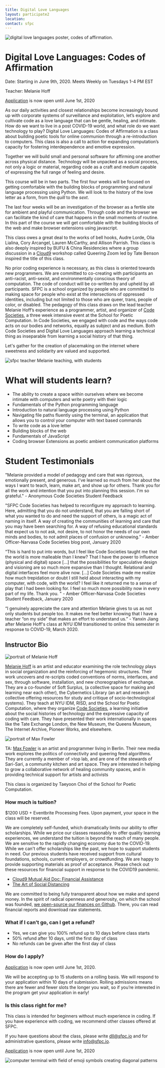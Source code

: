 ```yaml
---
title: Digital Love Languages
layout: participate2
location:
contact: sfpc
---
```

![digital love languages poster, codes of affirmation.](/static/img/codesocieties/digital-love-languages-6-withnames-grey.png)

# Digital Love Languages: Codes of Affirmation

Date: Starting in June 9th, 2020. Meets Weekly on Tuesdays 1-4 PM EST

Teacher: Melanie Hoff    

[Application](https://airtable.com/shr2q0neXIgi478Wa) is now open until June 1st, 2020

As our daily activities and closest relationships become increasingly bound up with corporate systems of surveillance and exploitation, let’s explore and cultivate code as a love language that can be gentle, healing, and intimate. How do we want to live in a post COVID-19 world, and what role do we want technology to play? Digital Love Languages: Codes of Affirmation is a class about building poetic tools for online communion through a re-introduction to computers. This class is also a call to action for expanding computation’s capacity for fostering interdependence and emotive expression.  

Together we will build small and personal software for affirming one another across physical distance. Technology will be unpacked as a social process, not only a logic or material, regarding code as a craft and medium capable of expressing the full range of feeling and desire.

This course will be in two parts. The first four weeks will be focused on getting comfortable with the building blocks of programming and natural language processing using Python.  We will look to the history of the love letter as a form, from the *quill* to the *sext*.

The last four weeks will be an investigation of the browser as a fertile site for ambient and playful communication. Through code and the browser we can facilitate the kind of care that happens in the small moments of routine. In this part of the course we will get comfortable with the building blocks of the web and make browser extensions using javascript.

This class owes a great deal to the works of bell hooks, Audre Lorde, Olia Lialina, Cory Arcangel, Lauren McCarthy, and Allison Parrish. This class is also deeply inspired by BUFU & China Residencies where a group discussion in a [Cloud9](https://cloud9.support/) workshop called Queering Zoom led by Tate Benson inspired the title of this class.

No prior coding experience is necessary, as this class is oriented towards new programmers. We are committed to co-creating with participants an anti-racist, anti-sexist, and environmentally conscious theory of computation. The code of conduct will be co-written by and upheld by all participants. SFPC is a school organized by people who are committed to making space for people who exist at the intersections of oppressed identities, including but not limited to those who are queer, trans, people of color, or disabled.  The pedagogy of this class draws on the lead teacher Melanie Hoff’s experience as a programmer, artist, and organizer of [Code Societies](http://sfpc.io/code-societies), a three week intensive event at the School for Poetic Computation. In Code Societies,  we engaged with code and the ways code acts on our bodies and networks, equally as subject and as medium. Both Code Societies and Digital Love Languages approach learning a technical thing as inseparable from learning a social history of that thing.

Let's gather for the creation of placemaking on the internet where sweetness and solidarity are valued and supported.

![sfpc teacher Melanie teaching, with students](/static/img/codesocieties/melanie-teaching.jpeg)

# What will students learn?

- The ability to create a space within ourselves where we become intimate with computers and write poetry with their logic
- Fundamentals of the Python programming language
- Introduction to natural language processing using Python
- Navigating file paths fluently using the terminal, an application that allows you to control your computer with text based commands
- To write code as a love letter
- Building blocks of the web
- Fundamentals of JavaScript
- Coding browser Extensions as poetic ambient communication platforms


# Student Testimonials

"Melanie provided a model of pedagogy and care that was rigorous, emotionally present, and generous. I've learned so much from her about the ways I want to teach, learn, make art, and show up for others. Thank you for all the work and intention that you put into planning this session. I'm so grateful." - Anonymous Code Societies Student Feedback

"SFPC Code Societies has helped to reconfigure my approach to learning. Here, admitting that you do not understand, that you are falling short of what you wanted to do and need the support of others, is a magic act of naming in itself. A way of creating the communities of learning and care that you may have been searching for. A way of refusing educational standards that expect us to not ask, not desire, to not honor the needs of our own minds and bodies, to not admit places of confusion or unknowing.” - Amber Officer-Narvasa Code Societies blog post, January 2020

“This is hard to put into words, but I feel like Code Societies taught me that the world is more malleable than I knew? That I have the power to influence (physical and digital) space [...] that the possibilities for speculative design and visioning are so much more expansive than I thought. Relational and digital interfaces feel more alive now. [...] Code Societies made me realize how much trepidation or doubt I still held about interacting with my computer, with code, with the world? I feel like it returned me to a sense of play that I had been looking for. I feel so much more possibility now in every part of my life. Thank you. " - Amber Officer-Narvasa Code Societies Student Feedback, January 2020


“I genuinely appreciate the care and attention Melanie gives to us as not only students but people too. It makes me feel better knowing that I have a teacher “on my side” that makes an effort to understand us.” - Yanxin Jiang after Melanie Hoff's class at NYU IDM transitioned to online this semester in response to COVID-19, March 2020.


## Instructor Bio

![portrait of Melanie Hoff](/static/img/codesocieties/melanie-bio-photo-sm3.jpg)

[Melanie Hoff](https://melanie-hoff.com/) is an artist and educator examining the role technology plays in social organization and the reinforcing of hegemonic structures. Their work uncovers and re-scripts coded conventions of norms, interfaces, and sex, through software, installation, and new choreographies of exchange. They are a co-founder of Soft Surplus, (a collective space for making and learning near each other), the Cybernetics Library (an art and research collective offering resources for study and critique of socio-technological systems). They teach at NYU IDM, RISD, and the School for Poetic Computation, where they organize [Code Societies](http://sfpc.io/code-societies), a learning initiative about the social histories of technology and the expressive capacity of coding with care. They have presented their work internationally in spaces like the Tate Exchange London, the New Museum, the Queens Museum, The Internet Archive, Pioneer Works, and elsewhere.


![portrait of Max Fowler](/static/img/codesocieties/max.jpg)

TA: [Max Fowler](http://mfowler.info) is an artist and programmer living in Berlin. Their new media work explores the politics of connectivity and queering feed algorithms. They are currently a member of >top lab, and are one of the stewards of Sari-Sari, a community kitchen and art space. They are interested in helping to grow a collaborative network of healing community spaces, and in providing technical support for artists and activists

This class is organized by Taeyoon Choi of the School for Poetic Computation.

### How much is tuition?

$1200 USD + Eventbrite Processing Fees. Upon payment, your space in the class will be reserved.

We are completely self-funded, which dramatically limits our ability to offer scholarships. While we price our classes reasonably to offer quality learning experiences, we understand the tuition is beyond the reach of many people. We are sensitive to the rapidly changing economy due to the COVID-19. While we can't offer scholarships like the past, we hope to support students in need. Our previous students have received support from cultural foundations, schools, current employers, or crowdfunding. We are happy to provide supporting materials as proof of acceptance. Please check out these resources for financial support in response to the COVID19 pandemic.

- [Cloud9 Mutual Aid Doc: Financial Assistance](https://docs.google.com/document/d/1Qo_w8b6u2yXKzE7dIUmSeWqk3FFrqS1KhoCGzqcmZiQ/edit#heading=h.8jojokwzkoa7)
- [The Art of Social Distancing](https://docs.google.com/spreadsheets/d/e/2PACX-1vTt0lJMLDRlx_HsE132C3aGFa-D_rvk8rDVtkt9E7BH0jVQHrv-zD0favR98AtgTlPbNl2A5RPDH63X/pubhtml)

We are committed to being fully transparent about how we make and spend money. In the spirit of radical openness and generosity, on which the school was founded, [we open-source our finances on Github](https://github.com/sfpc/finance-and-administration). There, you can read financial reports and download raw statements.

### What if I can’t go, can I get a refund?
- Yes, we can give you 100% refund up to 10 days before class starts
- 50% refund after 10 days, until the first day of class
- No refunds can be given after the first day of class


### How do I apply?

[Application](https://airtable.com/shr2q0neXIgi478Wa) is now open until June 1st, 2020.  

We will be accepting up to 15 students on a rolling basis. We will respond to your application within 10 days of submission. Rolling admissions means there are fewer and fewer slots the longer you wait, so if you’re interested in the program get your application in early!

### Is this class right for me?

This class is intended for beginners without much experience in coding. If you have experience with coding, we recommend other classes offered at SFPC.

If you have questions about the class, please write dll@sfpc.io and for administrative questions, please write info@sfpc.io.  


[Application](https://airtable.com/shr2q0neXIgi478Wa) is now open until June 1st, 2020


![computer terminal with field of emoji symbols creating diagonal patterns](/static/img/codesocieties/terminal.png)
